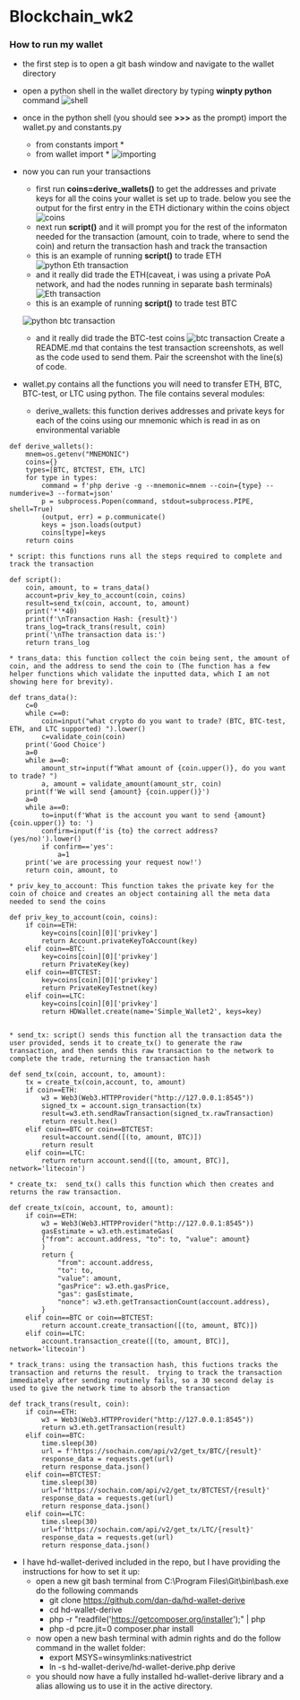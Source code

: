 # Blockchain_wk2 
### How to run my wallet
* the first step is to open a git bash window and navigate to the wallet directory
* open a python shell in the wallet directory by typing **winpty python** command
    ![shell](./wallet/images/python_shell.png)
* once in the python shell (you should see **>>>** as the prompt) import the wallet.py and constants.py 
    * from constants import *
    * from wallet import *
    ![importing](./wallet/images/importing.png)
* now you can run your transactions
    * first run **coins=derive_wallets()** to get the addresses and private keys for all the coins your wallet is set up to trade.  below you see the output for the first entry in the ETH dictionary within the coins object
    ![coins](./wallet/images/coins.png)
    * next run **script()** and it will prompt you for the rest of the informaton needed for the transaction (amount, coin to trade, where to send the coin) and return the transaction hash and track the transaction
    * this is an example of running **script()** to trade ETH
    ![python Eth transaction](./wallet/images/python_eth_trans_output.png)
    * and it really did trade the ETH(caveat, i was using a private PoA network, and had the nodes running in separate bash terminals)
    ![Eth transaction](./wallet/images/eth_transaction.png)
    * this is an example of running **script()** to trade test BTC
    
    ![python btc transaction](./wallet/images/python_btctest_trans_output.png)
    * and it really did trade the BTC-test coins
    ![btc transaction](./wallet/images/btctest_transaction.png)
Create a README.md that contains the test transaction screenshots, as well as the code used to send them. Pair the screenshot with the line(s) of code.

* wallet.py contains all the functions you will need to transfer ETH, BTC, BTC-test, or LTC using python.  The file contains several modules:
    * derive_wallets: this function derives addresses and private keys for each of the coins using our mnemonic which is read in as on environmental variable
    
~~~
def derive_wallets():
    mnem=os.getenv("MNEMONIC")
    coins={}
    types=[BTC, BTCTEST, ETH, LTC]
    for type in types:
        command = f'php derive -g --mnemonic=mnem --coin={type} --numderive=3 --format=json'
        p = subprocess.Popen(command, stdout=subprocess.PIPE, shell=True)
        (output, err) = p.communicate()
        keys = json.loads(output)
        coins[type]=keys
    return coins
~~~

    * script: this functions runs all the steps required to complete and track the transaction
    
~~~
def script():  
    coin, amount, to = trans_data()
    account=priv_key_to_account(coin, coins)
    result=send_tx(coin, account, to, amount)
    print('*'*40)
    print(f'\nTransaction Hash: {result}')
    trans_log=track_trans(result, coin)
    print('\nThe transaction data is:')
    return trans_log
~~~

    * trans_data: this function collect the coin being sent, the amount of coin, and the address to send the coin to (The function has a few helper functions which validate the inputted data, which I am not showing here for brevity).
        
~~~
def trans_data():
    c=0
    while c==0:
        coin=input("what crypto do you want to trade? (BTC, BTC-test, ETH, and LTC supported) ").lower()
        c=validate_coin(coin)
    print('Good Choice')
    a=0
    while a==0:
        amount_str=input(f"What amount of {coin.upper()}, do you want to trade? ")
        a, amount = validate_amount(amount_str, coin)
    print(f'We will send {amount} {coin.upper()}')
    a=0
    while a==0:
        to=input(f'What is the account you want to send {amount} {coin.upper()} to: ')
        confirm=input(f'is {to} the correct address? (yes/no)').lower()
        if confirm=='yes':
            a=1
    print('we are processing your request now!')
    return coin, amount, to
~~~


    * priv_key_to_account: This function takes the private key for the coin of choice and creates an object containing all the meta data needed to send the coins
    
~~~
def priv_key_to_account(coin, coins):
    if coin==ETH:
        key=coins[coin][0]['privkey']
        return Account.privateKeyToAccount(key)
    elif coin==BTC:
        key=coins[coin][0]['privkey']
        return PrivateKey(key)
    elif coin==BTCTEST:
        key=coins[coin][0]['privkey']
        return PrivateKeyTestnet(key)
    elif coin==LTC:
        key=coins[coin][0]['privkey']
        return HDWallet.create(name='Simple_Wallet2', keys=key)
    
~~~

    * send_tx: script() sends this function all the transaction data the user provided, sends it to create_tx() to generate the raw transaction, and then sends this raw transaction to the network to complete the trade, returning the transaction hash
    
~~~
def send_tx(coin, account, to, amount):
    tx = create_tx(coin,account, to, amount)
    if coin==ETH:
        w3 = Web3(Web3.HTTPProvider("http://127.0.0.1:8545"))
        signed_tx = account.sign_transaction(tx)
        result=w3.eth.sendRawTransaction(signed_tx.rawTransaction)
        return result.hex()
    elif coin==BTC or coin==BTCTEST:
        result=account.send([(to, amount, BTC)])
        return result
    elif coin==LTC:
        return return account.send([(to, amount, BTC)], network='litecoin')
~~~

    * create_tx:  send_tx() calls this function which then creates and returns the raw transaction.
    
~~~
def create_tx(coin, account, to, amount):
    if coin==ETH:
        w3 = Web3(Web3.HTTPProvider("http://127.0.0.1:8545"))
        gasEstimate = w3.eth.estimateGas(
        {"from": account.address, "to": to, "value": amount}
        )
        return {
            "from": account.address,
            "to": to,
            "value": amount,
            "gasPrice": w3.eth.gasPrice,
            "gas": gasEstimate,
            "nonce": w3.eth.getTransactionCount(account.address),
        }
    elif coin==BTC or coin==BTCTEST:
        return account.create_transaction([(to, amount, BTC)])
    elif coin==LTC:
        account.transaction_create([(to, amount, BTC)], network='litecoin')
~~~

    * track_trans: using the transaction hash, this fuctions tracks the transaction and returns the result.  trying to track the transaction immediately after sending routinely fails, so a 30 second delay is used to give the network time to absorb the transaction
    
~~~
def track_trans(result, coin):
    if coin==ETH:
        w3 = Web3(Web3.HTTPProvider("http://127.0.0.1:8545"))
        return w3.eth.getTransaction(result)
    elif coin==BTC: 
        time.sleep(30)
        url = f'https://sochain.com/api/v2/get_tx/BTC/{result}'
        response_data = requests.get(url)
        return response_data.json() 
    elif coin==BTCTEST:
        time.sleep(30)
        url=f'https://sochain.com/api/v2/get_tx/BTCTEST/{result}'
        response_data = requests.get(url)
        return response_data.json() 
    elif coin==LTC:
        time.sleep(30)
        url=f'https://sochain.com/api/v2/get_tx/LTC/{result}'
        response_data = requests.get(url)
        return response_data.json() 
~~~
    
* I have hd-wallet-derived included in the repo, but I have providing the instructions for how to set it up:
    * open a new git bash terminal from C:\Program Files\Git\bin\bash.exe do the following commands
        * git clone https://github.com/dan-da/hd-wallet-derive
        * cd hd-wallet-derive
        * php -r "readfile('https://getcomposer.org/installer');" | php
        * php -d pcre.jit=0 composer.phar install
    * now open a new bash terminal with admin rights and do the follow command in the wallet folder:
        * export MSYS=winsymlinks:nativestrict
        * ln -s hd-wallet-derive/hd-wallet-derive.php derive
    * you should now have a fully installed hd-wallet-derive library and a alias allowing us to use it in the active directory.